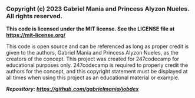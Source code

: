 ### Copyright (c) 2023 Gabriel Mania and Princess Alyzon Nueles. All rights reserved.
 
**This code is licensed under the MIT license. See the LICENSE file at https://mit-license.org/**

This code is open source and can be referenced as long as proper credit is given to the authors, Gabriel Mania and Princess Alyzon Nueles,
as the creators of the concept. This project was created for 247codecamp for educational purposes only. 247codecamp is required to properly 
credit the authors for the concept, and this copyright statement must be displayed at all times when using this project as an educational 
material or example. 

***Repository: https://github.com/gabrielmania/jobdex***
